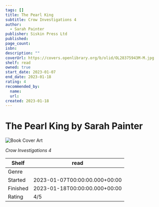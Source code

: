 ```yaml
---
tags: []
title: The Pearl King
subtitle: Crow Investigations 4
author:
  - Sarah Painter
publisher: Siskin Press Ltd
published:
page_count:
isbn:
description: ""
coverUrl: https://covers.openlibrary.org/b/olid/OL28375943M-M.jpg
shelf: read
owned: true
start_date: 2023-01-07
end_date: 2023-01-18
rating: 4
recommended_by:
  name:
  url:
created: 2023-01-18
---
```


# The Pearl King by Sarah Painter

![Book Cover Art](https://covers.openlibrary.org/b/olid/OL28375943M-M.jpg)

_Crow Investigations 4_

| Shelf | read |
| --- | --- |
| Genre |  |
| Started | 2023-01-07T00:00:00.000+00:00 |
| Finished | 2023-01-18T00:00:00.000+00:00 |
| Rating | 4/5 |
